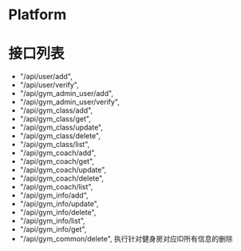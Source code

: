 # Platform
# 接口列表
- "/api/user/add", 
- "/api/user/verify",
- "/api/gym_admin_user/add",
- "/api/gym_admin_user/verify",
- "/api/gym_class/add",
- "/api/gym_class/get",
- "/api/gym_class/update",
- "/api/gym_class/delete",
- "/api/gym_class/list",
- "/api/gym_coach/add",
- "/api/gym_coach/get",
- "/api/gym_coach/update",
- "/api/gym_coach/delete",
- "/api/gym_coach/list",
- "/api/gym_info/add",
- "/api/gym_info/update",
- "/api/gym_info/delete",
- "/api/gym_info/list",
- "/api/gym_info/get",
- "/api/gym_common/delete", 执行针对健身房对应ID所有信息的删除